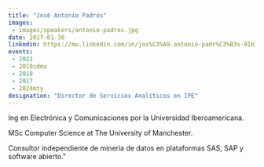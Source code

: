 ```yaml
---
title: "José Antonio Padrós"
images:
 - images/speakers/antonio-padros.jpg
date: 2017-01-30
linkedin: https://mx.linkedin.com/in/jos%C3%A9-antonio-padr%C3%B3s-91b7282
events:
 - 2021
 - 2019cdmx
 - 2018
 - 2017
 - 2024mty
designation: "Director de Servicios Analíticos en IPE"  
---
```


Ing en Electrónica y Comunicaciones por la Universidad Iberoamericana.

MSc Computer Science at The University of Manchester.

Consultor independiente de minería de datos en plataformas SAS, SAP y software abierto."
